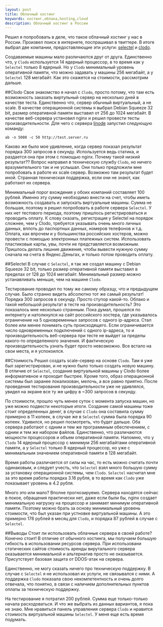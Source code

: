 ```yaml
--- 
layout: post
title: Облачный хостинг
keywords: хостинг,облака,hosting,cloud
description: Облачный хостинг в России
---
```

Решил я попробовать в деле, что такое облачный хостинг у нас в России. Произвел поиск в интернете, поспрашивал в твиттере. В итоге выбрал
две компании, предоставляющие эти услуги: [selectel](http://selectel.ru/ "Selectel") и [clodo](http://www.clodo.ru/ "Clodo").

Создаваемые машины мало различаются друг от друга. Единственно что, у `Clodo` используется 14 ядерный процессор, в то время как у `Selectel`
только 8 ядерный. Но у `Clodo` минимальный уровень оперативной памяти, что можно задавать у машины 256 мегабайт, а у
`Selectel` 128 мегабайт. Как это скажется на стоимости, рассмотрим дальше.

##Clodo
Свое знакомство я начал с `Clodo`, просто потому, что там есть возможность заказать виртульный сервер на несколько дней в
качестве теста. Единственно что, сервер обычный виртуальный, а не scale. В качестве операционной системы я выбрал Debian Squeeze
32 bit, размер оперативной памяти выставил от 256 до 1024 мегабайт. В качестве веб-сервера установил nginx и решил провести
тесты производительности. Для чего с сервера [linode](http://www.juev.ru/linode "Linode") запустил следующую команду:

	ab -n 5000 -c 50 http://test.server.ru

Каково же было мое удивление, когда сервер показал результат порядка 300 запросов в секунду. Используется ведь статика, и
раздается она при этом с помощью nginx. Почему такой низкий результат?? Вопрос направил в техническую службу `Clodo`, но ничего
вразумительного так и не услышал. Они только предложили мне попробовать в работе их scale сервер. Возможно там результат будет
иной. Странная техническая поддержка, если они не знают, как работают их сервера.

Минимальный порог вхождения у обоих компаний составляет 100 рублей. Именно эту сумму необходимо внести на счет, чтобы иметь
возможность создавать и запускать виртуальные машины. Сумма не большая, поэтому я решил попробовать в работе сервера `Selectel`.
У них нет тестового периода, поэтому пришлось регистрироваться и проводить оплату. К слову сказать, регистрация у Selectel на
порядок сложнее, чем у Clodo, требуется указывать очень много личных данных, вплоть до паспортных данных, номеров телефонов и
т.д. Оплата, как впрочем и у большинства российских хостеров, можно провести с помощью электронных платежных систем.
Использовать пластиковые карты, увы, почти не представляется возможным. Пришлось делать лишние движения, чтобы вывести нужную
сумму сначала на счета в Яндекс.Деньгах, и только потом проводить оплату. 

##Selectel
В случае с `Selectel`, я так же создал машину с Debian Squeeze 32 bit, только размер оперативной памяти выставил в пределах от
128 до 1024 мегабайт. Минимальный размер можно устанавливать меньше, чем на машине `Clodo`.

Тестирование проводил по тому же самому образцу, что и предыдущем случае. Было странно видеть абсолютно тот же самый результат!
Порядка 300 запросов в секунду. Просто ступор какой-то. Облако и такой небольшой результат в тесте на производительность? Это
показалось мне несколько странным. Пока думал, прошелся по интернету и натолкнулся на сайт российского хостера, где указывалось
ограничение на 5 одновременных запросов с одного ip-адреса. Стал более или менее понимать суть происходящего. Если
ограничивается число одновременных подключений с одного ip-адреса, то и производительность веб-сервера при тесте не выйдет за
пределы какого-то определенного значения. И фактическую производительность узнать будет просто невозможно. Все встало на свои
места, и я успокоился.

##Стоимость
Решил создать scale-сервер на основе `Clodo`. Там я уже был зарегистрирован, и не нужно было только создать новую машину. В
отличие от `Selectel`, создание виртуальной машины у Clodo более информативное и проходит быстрее. Кроме того, образ
операционной системы был заранее локализован, мелочь, а все равно приятно. После проведения тестирования производительности уже
не удивлялся, увидел на экране все ту же цифру в ~300 запросов в секунду. 

По стоимости, прошло чуть менее суток с момента запуска машин, но уже можно подвести некоторые итоги. Создание самой машины тоже
стоит определенных денег, в случае с `Clodo` она составила сумму примерно в 11 копеек, в случае же в `Selectel` сумма была
порядка 90 копеек. Удивился, но решил посмотреть, что будет дальше. Оба сервера работают с одним и тем же программным
обеспечением, с одним и тем же набором файлов. Единственно, что различаются мощности процессоров и объем оперативной памяти.
Напомню, что у `Clodo` 14 ядерный процессор с минимум 256 мегабайтами оперативной памяти, а у `Selectel` только 8 ядерный
процессор, но уже с минимальным значением оперативной памяти в 128 мегабайт.

Время работы различается от силы на час, то есть можно считать почти одинаковым, и следует учесть, что `Selectel` взял много
большую сумму за установку операционной системы, чем `Clodo`. `Selectel` насчитал мне за это время работы порядка 3.16 рубля, в
то время как `Clodo` уже показывает уровень в 4.2 рубля. 

Много это или мало? Вполне прогнозируемо. Сервера находятся сейчас в покое, обращения практически нет, даже если были бы,
nginx создает минимальную нагрузку на процессор и занимает минимум оперативной памяти. Поэтому можно брать за основу минимальный
уровень стоимости, что был указан при устновке виртуальной машины. А это примерно 178 рублей в месяц для `Clodo`, и порядка 87
рублей в случае с `Selectel`.

##Выводы
Стоит ли использовать облачные сервера в своей работе? Конечно стоит! В отличие от обычного хостинга, мы получаем большую
гибкость в использовании ресурсов сервера. При использовани статических сайтов стоимость аренды вирутального сервера оказывается
минимальной и альтернатив просто не оказывается. Присутствует базовая защита от DDOS-атак на сервера.

Единственно, не могу сказать ничего про техническую поддержку. В случае с `Selectel` я не использовал их услуги, не связывался с
ними. А поддержка `Clodo` показала свою некомпетентность и очень долго отвечала, что понятно, в связи с наличием дополнительных
пунктов оплаты за техническую поддержку. 

На тестирование я потратил 200 рублей. Сумма еще только-только начала расходоваться. И что же выбрать из данных вариантов, я
пока не знаю. Мне нравиться панель управления сервера `Clodo` и нравится стоимость виртуальной машины `Selectel`. У меня еще
есть время подумать.
